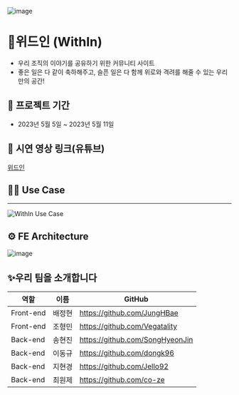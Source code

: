 ![image](https://user-images.githubusercontent.com/128972031/236815964-8565d17e-4b3e-4bfb-b9ed-d9b644f3915c.png)


# 💌위드인 (WithIn)
- 우리 조직의 이야기를 공유하기 위한 커뮤니티 사이트
- 좋은 일은 다 같이 축하해주고, 슬픈 일은 다 함께 위로와 격려를 해줄 수 있는 우리만의 공간! 

📆 프로젝트 기간
---------------------------------------
- 2023년 5월 5일 ~ 2023년 5월 11일

## 🎥 시연 영상 링크(유튜브) ## 
[위드인](https://youtu.be/RjCjnegmI1c)


## 👨‍💻 Use Case
---------------------------------------
![WithIn Use Case](https://user-images.githubusercontent.com/128972031/236847024-964ad7dd-45ce-4fc8-91f7-b2c3e9740a95.PNG)

## ⚙️ FE Architecture
![image](https://github.com/Vegatality/Studyarea/assets/123563774/c3a55e77-4e6a-42c1-af35-bd5a3acb8788)


✨우리 팀을 소개합니다
---------------------------------------
| 역할 | 이름 | GitHub |
| ------ | -- | ----|
| Front-end | 배정현 | https://github.com/JungHBae|
| Front-end | 조형민 | https://github.com/Vegatality| 
| Back-end | 송현진 |  https://github.com/SongHyeonJin|
| Back-end | 이동규 | https://github.com/dongk96|
| Back-end | 지현경 | https://github.com/Jello92|
| Back-end | 최원제 | https://github.com/co-ze|
